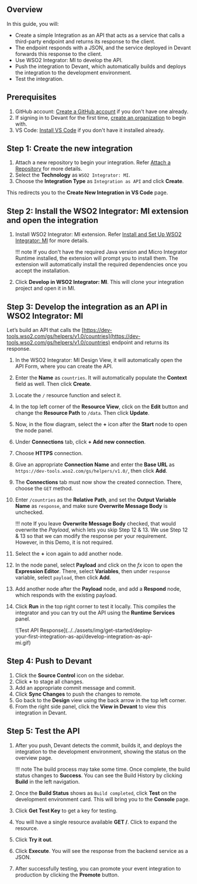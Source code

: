 ## Overview

In this guide, you will:

- Create a simple Integration as an API that acts as a service that calls a third-party endpoint and returns its response to the client. 
- The endpoint responds with a JSON, and the service deployed in Devant forwards this response to the client.
- Use WSO2 Integrator: MI to develop the API.
- Push the integration to Devant, which automatically builds and deploys the integration to the development environment.
- Test the integration.

## Prerequisites

1. GitHub account: [Create a GitHub account](https://github.com/signup) if you don't have one already.
2. If signing in to Devant for the first time, [create an organization](../references/create-an-organization.md) to begin with.
3. VS Code: [Install VS Code](https://code.visualstudio.com/download) if you don't have it installed already.

## Step 1: Create the new integration

1. Attach a new repository to begin your integration. Refer [Attach a Repository](../references/attach-a-repository.md) for more details.
2. Select the **Technology** as `WSO2 Integrator: MI`.
3. Choose the **Integration Type** as `Integration as API` and click **Create**.

This redirects you to the **Create New Integration in VS Code** page. 

## Step 2: Install the WSO2 Integrator: MI extension and open the integration

1. Install WSO2 Integrator: MI extension. Refer [Install and Set Up WSO2 Integrator: MI](https://mi.docs.wso2.com/en/latest/develop/mi-for-vscode/install-wso2-mi-for-vscode/) for more details.

    !!! note
        If you don't have the required Java version and Micro Integrator Runtime installed, the extension will prompt you to install them. The extension will automatically install the required dependencies once you accept the installation.
        
2. Click **Develop in WSO2 Integrator: MI**. This will clone your integration project and open it in MI. 

## Step 3: Develop the integration as an API in WSO2 Integrator: MI

Let’s build an API that calls the [https://dev-tools.wso2.com/gs/helpers/v1.0/countries](https://dev-tools.wso2.com/gs/helpers/v1.0/countries) endpoint and returns its response.

1. In the WSO2 Integrator: MI Design View, it will automatically open the API Form, where you can create the API.
2. Enter the **Name** as `countries`. It will automatically populate the **Context** field as well. Then click **Create**.
3. Locate the `/` resource function and select it.
4. In the top left corner of the **Resource View**, click on the **Edit** button and change the **Resource Path** to `/data`. Then click **Update**.
5. Now, in the flow diagram, select the **+** icon after the **Start** node to open the node panel.
7. Under **Connections** tab, click **+ Add new connection**.
8. Choose **HTTPS** connection.
9. Give an appropriate **Connection Name** and enter the **Base URL** as `https://dev-tools.wso2.com/gs/helpers/v1.0/`, then click **Add**.
10. The **Connections** tab must now show the created connection. There, choose the `GET` method.
11. Enter `/countries` as the **Relative Path**, and set the **Output Variable Name** as `response`, and make sure **Overwrite Message Body** is unchecked.

    !!! note
        If you leave **Overwrite Message Body** checked, that would overwrite the *Payload*, which lets you skip Step 12 & 13. We use Step 12 & 13 so that we can modify the response per your requirement. However, in this Demo, it is not required.

12. Select the **+** icon again to add another node. 
13. In the node panel, select **Payload** and click on the $fx$ icon to open the **Expression Editor**. There, select **Variables**, then under `response` variable, select `payload`, then click **Add**.
14. Add another node after the **Payload** node, and add a **Respond** node, which responds with the existing payload.
15. Click **Run** in the top right corner to test it locally. This compiles the integrator and you can try out the API using the **Runtime Services** panel.

    <div style="width: 80%;">
    ![Test API Response](../../assets/img/get-started/deploy-your-first-integration-as-api/develop-integration-as-api-mi.gif)
    </div>

## Step 4: Push to Devant

1. Click the **Source Control** icon on the sidebar.
2. Click **+** to stage all changes.
3. Add an appropriate commit message and commit.
4. Click **Sync Changes** to push the changes to remote.
5. Go back to the **Design** view using the back arrow in the top left corner.
6. From the right side panel, click the **View in Devant** to view this integration in Devant.


## Step 5: Test the API

1. After you push, Devant detects the commit, builds it, and deploys the integration to the development environment, showing the status on the overview page.

    !!! note
        The build process may take some time. Once complete, the build status changes to **Success**. You can see the Build History by clicking **Build** in the left navigation.

2. Once the **Build Status** shows as `Build completed`, click **Test** on the development environment card. This will bring you to the **Console** page.
3. Click **Get Test Key** to get a key for testing.
4. You will have a single resource available **GET /**. Click to expand the resource.
5. Click **Try it out**.
6. Click **Execute**. You will see the response from the backend service as a JSON.
7. After successfully testing, you can promote your event integration to production by clicking the **Promote** button.